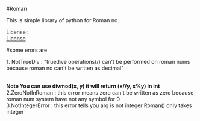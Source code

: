 #Roman

This is simple library of python for Roman no.

License : 
<br>
<a href="https://github.com/Kira5-cmd/Roman/blob/main/README.md">License</a>

#some erors are 
<div id="erors">
1. NotTrueDiv : "truedive operations(/) can't be performed on roman nums because roman no can't be written as decimal"<br>

<b><br>
Note
You can use divmod(x, y) it will return (x//y, x%y) in int
</b><br>
2.ZeroNotInRoman : this error means zero can't be written as zero because roman num system have not any symbol for 0
<br>
3.NotIntegerError : this error tells you arg is not integer Roman() only takes integer
</div>

<div id='detail'>

</div>